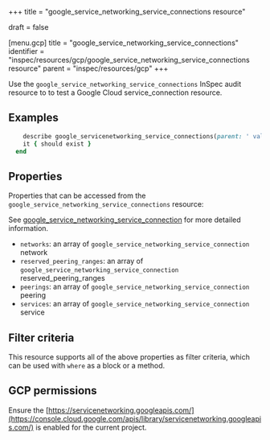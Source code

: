 +++
title = "google_service_networking_service_connections resource"

draft = false


[menu.gcp]
title = "google_service_networking_service_connections"
identifier = "inspec/resources/gcp/google_service_networking_service_connections resource"
parent = "inspec/resources/gcp"
+++

Use the `google_service_networking_service_connections` InSpec audit resource to to test a Google Cloud service_connection resource.

## Examples

```ruby
    describe google_servicenetworking_service_connections(parent: ' value_parent',network: 'value_network') do
    it { should exist }
  end
```

## Properties

Properties that can be accessed from the `google_service_networking_service_connections` resource:

See [google_service_networking_service_connection](google_service_networking_service_connection) for more detailed information.

  * `networks`: an array of `google_service_networking_service_connection` network
  * `reserved_peering_ranges`: an array of `google_service_networking_service_connection` reserved_peering_ranges
  * `peerings`: an array of `google_service_networking_service_connection` peering
  * `services`: an array of `google_service_networking_service_connection` service

## Filter criteria

This resource supports all of the above properties as filter criteria, which can be used
with `where` as a block or a method.

## GCP permissions

Ensure the [https://servicenetworking.googleapis.com/](https://console.cloud.google.com/apis/library/servicenetworking.googleapis.com/) is enabled for the current project.
